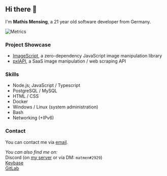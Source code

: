 ## Hi there 👋

I'm **Mathis Mensing**, a 21 year old software developer from Germany.

![Metrics](https://metrics.lecoq.io/matmen?template=classic&languages=1&people=1&activity=1&achievements=1&lines=1&repositories=1&repositories=100&repositories.batch=100&repositories.forks=false&repositories.affiliations=owner&languages.limit=8&languages.threshold=0%25&languages.colors=github&languages.sections=most-used&languages.indepth=false&languages.analysis.timeout=15&languages.categories=markup%2C%20programming&languages.recent.categories=markup%2C%20programming&languages.recent.load=300&languages.recent.days=14&people.limit=28&people.identicons=false&people.size=28&people.types=followers%2C%20following&people.shuffle=false&activity.limit=5&activity.load=300&activity.days=14&activity.visibility=all&activity.timestamps=true&activity.filter=all&achievements.threshold=C&achievements.secrets=true&achievements.display=detailed&achievements.limit=0&repositories.featured=fluidd-core%2Ffluidd%2Cmatmen%2FImageScript&config.timezone=Europe%2FBerlin)

### Project Showcase
* [ImageScript](https://github.com/matmen/ImageScript), a zero-dependency JavaScript image manipulation library  
* [pxlAPI](https://pxlapi.dev), a SaaS image manipulation / web scraping API

### Skills
* Node.js; JavaScript / Typescript
* PostgreSQL / MySQL
* HTML / CSS
* Docker
* Windows / Linux (system administration)
* Bash
* Networking (+IPv6)

### Contact
You can contact me via [email](mailto:matmen@dreadful.tech).

_You can also find me on:_  
Discord (on [my server](https://discord.gg/8hPrwAH) or via DM: `matmen#2929`)  
[Keybase](https://keybase.io/matmende)  
[GitLab](https://gitlab.com/matmen)

